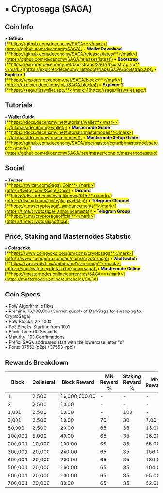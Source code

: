 # ▪ Cryptosaga (SAGA)

## Coin Info

• **GitHub**\
[<mark style="color:blue;">**https://github.com/decenomy/SAGA**</mark>](https://github.com/decenomy/SAGA)\
• **Wallet Download**\
[<mark style="color:blue;">**https://github.com/decenomy/SAGA/releases/latest**</mark>](https://github.com/decenomy/SAGA/releases/latest)\
• **Bootstrap**\
[<mark style="color:blue;">**https://explorer.decenomy.net/bootstraps/SAGA/bootstrap.zip**</mark>](https://explorer.decenomy.net/bootstraps/SAGA/bootstrap.zip)\
• **Explorer 1** \
[<mark style="color:blue;">**https://explorer.decenomy.net/SAGA/blocks**</mark>](https://explorer.decenomy.net/SAGA/blocks)\
• **Explorer 2**\
[<mark style="color:blue;">**https://saga.flitswallet.app/**</mark>](https://saga.flitswallet.app/)

## Tutorials

**• Wallet Guide**\
[<mark style="color:blue;">**https://docs.decenomy.net/tutorials/wallet**</mark>](../tutorials/decenomy-wallet/)\
**• Masternode Guide**\
[<mark style="color:blue;">**https://docs.decenomy.net/tutorials/masternodes**</mark>](../tutorials/decenomy-masternodes/)\
• **Masternode Setup Guide**\
[<mark style="color:blue;">**https://github.com/decenomy/SAGA/tree/master/contrib/masternodesetup**</mark>](https://github.com/decenomy/SAGA/tree/master/contrib/masternodesetup)

## Social

**• Twitter**\
[<mark style="color:blue;">**https://twitter.com/Saga\_Coin**</mark>](https://twitter.com/Saga\_Coin)\
**• Discord**\
[<mark style="color:blue;">**https://discord.com/invite/jkugwy9kPp**</mark>](https://discord.com/invite/jkugwy9kPp)\
**• Telegram Channel**\
[<mark style="color:blue;">**https://t.me/cryptosaga\_announcements**</mark>](https://t.me/cryptosaga\_announcements)\
**• Telegram Group**\
[<mark style="color:blue;">**https://t.me/cryptosagaofficial**</mark>](https://t.me/cryptosagaofficial)

## Price, Staking and Masternodes Statistic

**• Coingecko**\
[<mark style="color:blue;">**https://www.coingecko.com/en/coins/cryptosaga**</mark>](https://www.coingecko.com/en/coins/cryptosaga)\
**• Vaultwatch**\
[<mark style="color:blue;">**https://vaultwatch.eu/detail.php?coin=saga**</mark>](https://vaultwatch.eu/detail.php?coin=saga)\
**• Masternode Online**\
[<mark style="color:blue;">**https://masternodes.online/currencies/SAGA**</mark>](https://masternodes.online/currencies/SAGA)

## Coin Specs

• PoW Algorithm: x11kvs\
• Premine: 16,000,000 (Current supply of DarkSaga for swapping to CryptoSaga)\
• PoW Blocks: 2 - 1000\
• PoS Blocks: Starting from 1001\
• Block Time: 60 Seconds\
• Maturity: 100 Confirmations\
• Prefix: SAGA addresses start with the lowercase letter "s"\
• Ports: 37552 (p2p) / 37553 (rpc)\


## Rewards Breakdown



| Block   | Collateral | Block Reward  | MN Reward % | Staking Reward % | MN Reward | Staker Reward |
| ------- | ---------- | ------------- | ----------- | ---------------- | --------- | ------------- |
| 1       | 2,500      | 16,000,000.00 | -           | -                | -         | -             |
| 2       | 2,500      | 10.00         | -           | -                | -         | -             |
| 1,001   | 2,500      | 10.00         | -           | 100              | -         | 10.00         |
| 3,001   | 2,500      | 10.00         | 70          | 30               | 7.00      | 3.00          |
| 80,000  | 2,500      | 20.00         | 65          | 35               | 13.00     | 7.00          |
| 100,001 | 5,000      | 40.00         | 65          | 35               | 26.00     | 14.00         |
| 200,001 | 10,000     | 100.00        | 65          | 35               | 65.00     | 35.00         |
| 300,001 | 20,000     | 240.00        | 65          | 35               | 156.00    | 84.00         |
| 400,001 | 20,000     | 200.00        | 65          | 35               | 130.00    | 70.00         |
| 500,001 | 20,000     | 160.00        | 65          | 35               | 104.00    | 56.00         |
| 600,001 | 20,000     | 100.00        | 65          | 35               | 65.00     | 35.00         |
| 700,001 | 20,000     | 80.00         | 65          | 35               | 52.00     | 28.00         |
